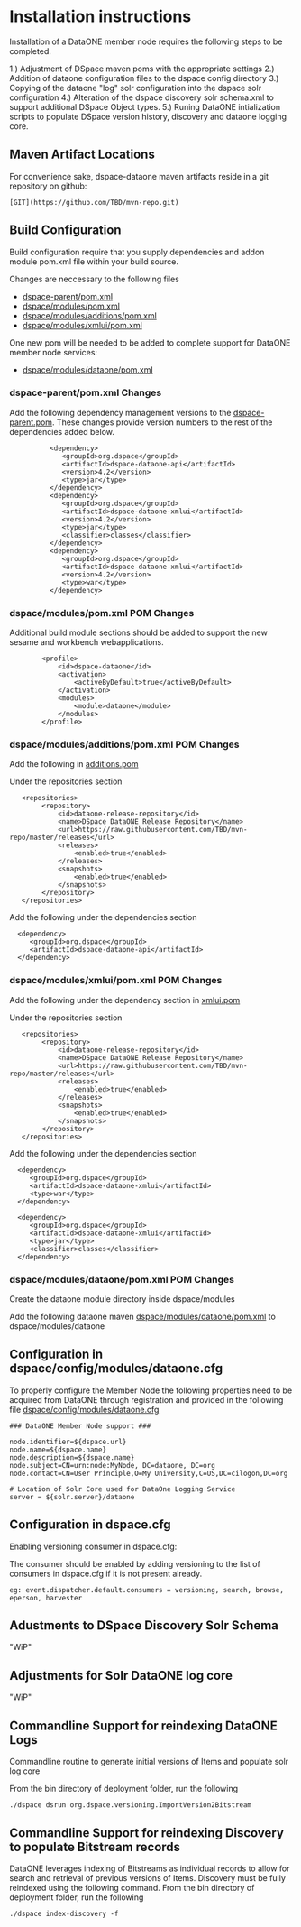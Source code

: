 # Installation instructions #

Installation of a DataONE member node requires the following steps to be completed.

1.) Adjustment of DSpace maven poms with the appropriate settings
2.) Addition of dataone configuration files to the dspace config directory
3.) Copying of the dataone "log" solr configuration into the dspace solr configuration
4.) Alteration of the dspace discovery solr schema.xml to support additional DSpace Object types.
5.) Runing DataONE intialization scripts to populate DSpace version history, discovery and dataone logging core.

## Maven Artifact Locations ##

For convenience sake, dspace-dataone maven artifacts reside in a git repository on github:

```
[GIT](https://github.com/TBD/mvn-repo.git)
 ```
## Build Configuration ##

Build configuration require that you supply dependencies and addon module pom.xml file within your build source.

Changes are neccessary to the following files

* [dspace-parent/pom.xml](../pom.xml)
* [dspace/modules/pom.xml](../dspace/modules/pom.xml)
* [dspace/modules/additions/pom.xml](../dspace/modules/additions/pom.xml)
* [dspace/modules/xmlui/pom.xml](../dspace/modules/xmlui/pom.xml)

One new pom will be needed to be added to complete support for DataONE member node services:

* [dspace/modules/dataone/pom.xml](../dspace/modules/dataone/pom.xml) 

### dspace-parent/pom.xml Changes ###

Add the following dependency management versions to the [dspace-parent.pom](../pom.xml). These changes provide version numbers to the rest of the dependencies added below.

```
          <dependency>
             <groupId>org.dspace</groupId>
             <artifactId>dspace-dataone-api</artifactId>
             <version>4.2</version>
             <type>jar</type>
          </dependency>
          <dependency>
             <groupId>org.dspace</groupId>
             <artifactId>dspace-dataone-xmlui</artifactId>
             <version>4.2</version>
             <type>jar</type>
             <classifier>classes</classifier>
          </dependency>
          <dependency>
             <groupId>org.dspace</groupId>
             <artifactId>dspace-dataone-xmlui</artifactId>
             <version>4.2</version>
             <type>war</type>
          </dependency>
```

### dspace/modules/pom.xml POM Changes ###

Additional build module sections should be added to support the new sesame and workbench webapplications.

```
        <profile>
            <id>dspace-dataone</id>
            <activation>
                <activeByDefault>true</activeByDefault>
            </activation>
            <modules>
                <module>dataone</module>
            </modules>
        </profile>
```
        
### dspace/modules/additions/pom.xml POM Changes ###

Add the following in [additions.pom](../dspace/modules/additions/pom.xml)

Under the repositories section 
```
   <repositories>
        <repository>
            <id>dataone-release-repository</id>
            <name>DSpace DataONE Release Repository</name>
            <url>https://raw.githubusercontent.com/TBD/mvn-repo/master/releases</url>
            <releases>
                <enabled>true</enabled>
            </releases>
            <snapshots>
                <enabled>true</enabled>
            </snapshots>
        </repository>
   </repositories>
```   
Add the following under the dependencies section

```
  <dependency>
     <groupId>org.dspace</groupId>
     <artifactId>dspace-dataone-api</artifactId>
  </dependency>
```

### dspace/modules/xmlui/pom.xml POM Changes ###

Add the following under the dependency section in [xmlui.pom](../dspace/modules/xmlui/pom.xml)

Under the repositories section 
```
   <repositories>
        <repository>
            <id>dataone-release-repository</id>
            <name>DSpace DataONE Release Repository</name>
            <url>https://raw.githubusercontent.com/TBD/mvn-repo/master/releases</url>
            <releases>
                <enabled>true</enabled>
            </releases>
            <snapshots>
                <enabled>true</enabled>
            </snapshots>
        </repository>
   </repositories>
```

Add the following under the dependencies section

```
  <dependency>
     <groupId>org.dspace</groupId>
     <artifactId>dspace-dataone-xmlui</artifactId>
     <type>war</type>
  </dependency>

  <dependency>
     <groupId>org.dspace</groupId>
     <artifactId>dspace-dataone-xmlui</artifactId>
     <type>jar</type>
     <classifier>classes</classifier>
  </dependency>
```

### dspace/modules/dataone/pom.xml POM Changes ###

Create the dataone module directory inside dspace/modules

Add the following dataone maven [dspace/modules/dataone/pom.xml](../dspace/modules/dataone/pom.xml) to dspace/modules/dataone

## Configuration in dspace/config/modules/dataone.cfg ##

To properly configure the Member Node the following properties need to be acquired from DataONE through registration and provided in the following file [dspace/config/modules/dataone.cfg](../dspace/config/modules/dataone.cfg)

```
### DataONE Member Node support ###

node.identifier=${dspace.url}
node.name=${dspace.name}
node.description=${dspace.name}
node.subject=CN=urn:node:MyNode, DC=dataone, DC=org
node.contact=CN=User Principle,O=My University,C=US,DC=cilogon,DC=org

# Location of Solr Core used for DataOne Logging Service
server = ${solr.server}/dataone
```
## Configuration in dspace.cfg ##

Enabling versioning consumer in dspace.cfg:

The consumer should be enabled by adding versioning to the list of consumers in dspace.cfg if it is not present already.
```
eg: event.dispatcher.default.consumers = versioning, search, browse, eperson, harvester
```

## Adustments to DSpace Discovery Solr Schema ##

"WiP"

## Adjustments for Solr DataONE log core ##

"WiP"

## Commandline Support for reindexing DataONE Logs ##

Commandline routine to generate initial versions of Items and populate solr log core

From the bin directory of deployment folder, run the following
```
./dspace dsrun org.dspace.versioning.ImportVersion2Bitstream

```

## Commandline Support for reindexing Discovery to populate Bitstream records ##

DataONE leverages indexing of Bitstreams as individual records to allow for search and retrieval of previous versions of Items. Discovery must be fully reindexed using the following command.
From the bin directory of deployment folder, run the following
```
./dspace index-discovery -f

```